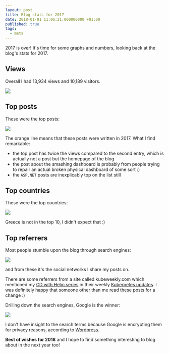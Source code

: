 ```yaml
---
layout: post
title: Blog stats for 2017
date: 2018-01-01 11:06:21.000000000 +01:00
published: true
tags:
  - meta
---
```


2017 is over! It's time for some graphs and numbers, looking back at the blog's
stats for 2017.

## Views

Overall I had 13,934 views and 10,189 visitors.

<img src="{% link /assets/2018/01/01/10_31_36-stats-e280b9-ngeor-wordpress-com-e28094-wordpress-com.png %}" />

## Top posts

These were the top posts:

<img src="{% link /assets/2018/01/01/10_37_51-ngeor-wordpress-com-e28094-wordpress-com.png %}" />

The orange line means that these posts were written in 2017. What I find
remarkable:

<ul>
<li>the top post has twice the views compared to the second entry, which is actually not a post but the homepage of the blog</li>
<li>the post about the smashing dashboard is probably from people trying to repair an actual broken physical dashboard of some sort :)</li>
<li>the <code>ASP.NET</code> posts are inexplicably top on the list still</li>
</ul>

## Top countries

These were the top countries:

<img src="{% link /assets/2018/01/01/10_33_07-stats-e280b9-ngeor-wordpress-com-e28094-wordpress-com1.png %}" />

Greece is not in the top 10, I didn't expect that :)

## Top referrers

Most people stumble upon the blog through search engines:

<img src="{% link /assets/2018/01/01/10_39_29-stats-e280b9-ngeor-wordpress-com-e28094-wordpress-com.png %}" />

and from these it's the social networks I share my posts on.

There are some referrers from a site called kubeweekly.com which mentioned my
<a href="{% link _series/2017-12-09-cd-with-helm.md %}">CD with Helm series</a> in their
weekly <a href="https://kubeweekly.com/kubeweekly-116/">Kubernetes updates</a>.
I was definitely happy that someone other than me read these posts for a change
:)

Drilling down the search engines, Google is the winner:

<img src="{% link /assets/2018/01/01/10_40_23-stats-e280b9-ngeor-wordpress-com-e28094-wordpress-com.png %}" />

I don't have insight to the search terms because Google is encrypting them for
privacy reasons, according to
<a href="https://en.support.wordpress.com/stats/#search-engine-terms">Wordpress</a>.

<strong>Best of wishes for 2018</strong> and I hope to find something
interesting to blog about in the next year too!
